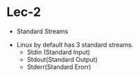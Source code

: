 # Lec-2

* Standard Streams
 - Linux by default has 3 standard streams.
   * Stdin (Standard Input)
   * Stdout(Standard Output)
   * Stderr(Standard Erorr)







































